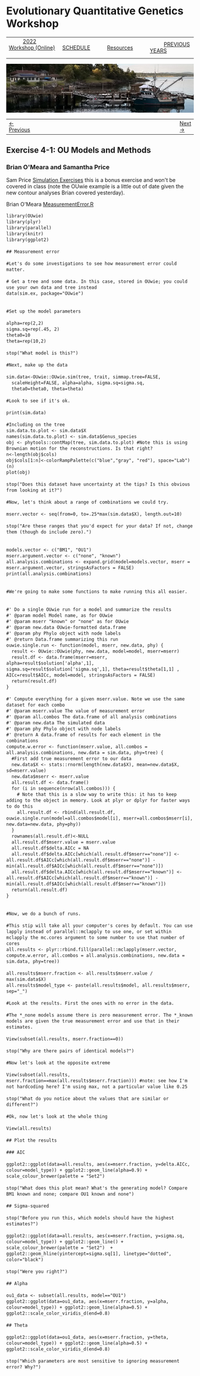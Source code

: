 
# Evolutionary Quantitative Genetics Workshop #

|        |        |        |    |
|--------|---------------------------------------------|--------------------|------------------------------------------|
| &nbsp;&nbsp;&nbsp;&nbsp;&nbsp;&nbsp;&nbsp;&nbsp;&nbsp; [2022 Workshop (Online)](/index.html) &nbsp;&nbsp;&nbsp;&nbsp;&nbsp;&nbsp;&nbsp;&nbsp;&nbsp; | &nbsp;&nbsp;&nbsp;&nbsp;&nbsp;&nbsp;&nbsp;&nbsp;&nbsp;&nbsp;&nbsp;&nbsp; [SCHEDULE](schedule.html) &nbsp;&nbsp;&nbsp;&nbsp;&nbsp;&nbsp;&nbsp;&nbsp;&nbsp; | &nbsp;&nbsp;&nbsp;&nbsp;&nbsp;&nbsp;&nbsp;&nbsp;&nbsp;&nbsp;&nbsp;&nbsp; [Resources](resources.html) &nbsp;&nbsp;&nbsp;&nbsp;&nbsp;&nbsp;&nbsp;&nbsp;&nbsp; | &nbsp;&nbsp;&nbsp;&nbsp;&nbsp;&nbsp;&nbsp;&nbsp;&nbsp; [PREVIOUS YEARS](previous.html) &nbsp;&nbsp;&nbsp;&nbsp;&nbsp;&nbsp; |


<div align="left">
<img src="/media/FHLimage2018b.jpg" alt="FHL waterfront in 2018">
</div>

<table><tr><td><a href="lecture3-4.html">&larr; Previous</a></td><td width="772">&nbsp;</td><td> <a href="exercise4-1.html">Next &rarr;</a></td></tr></table>

## Exercise 4-1: OU Models and Methods ##

### Brian O'Meara and Samantha Price ###
  
Sam Price [Simulation Exercises](https://drive.google.com/drive/folders/1tlO2riQOHjCBQaD6GP6QXSnwW2nOOajW?usp=sharing) this is a bonus exercise and won't be covered in class (note the OUwie example is a little out of date given the new contour analyses Brian covered yesterday).

Brian O'Meara [MeasurementError.R](https://drive.google.com/file/d/1Y5YLuic8-rSrXBV1c8pI757CLs3gMgm9/view?usp=sharing)

```
library(OUwie)
library(plyr)
library(parallel)
library(knitr)
library(ggplot2)

## Measurement error

#Let's do some investigations to see how measurement error could matter.

# Get a tree and some data. In this case, stored in OUwie; you could use your own data and tree instead
data(sim.ex, package="OUwie")


#Set up the model parameters

alpha=rep(2,2)
sigma.sq=rep(.45, 2)
theta0=10
theta=rep(10,2)

stop("What model is this?")

#Next, make up the data

sim.data<-OUwie::OUwie.sim(tree, trait, simmap.tree=FALSE,
  scaleHeight=FALSE, alpha=alpha, sigma.sq=sigma.sq,
  theta0=theta0, theta=theta)

#Look to see if it's ok. 

print(sim.data)

#Including on the tree
sim.data.to.plot <- sim.data$X
names(sim.data.to.plot) <- sim.data$Genus_species
obj <- phytools::contMap(tree, sim.data.to.plot) #Note this is using Brownian motion for the reconstructions. Is that right?
n<-length(obj$cols)
obj$cols[1:n]<-colorRampPalette(c("blue","gray", "red"), space="Lab")(n)
plot(obj)

stop("Does this dataset have uncertainty at the tips? Is this obvious from looking at it?")

#Now, let's think about a range of combinations we could try.

mserr.vector <- seq(from=0, to=.25*max(sim.data$X), length.out=10)

stop("Are these ranges that you'd expect for your data? If not, change them (though do include zero).")


models.vector <- c("BM1", "OU1")
mserr.argument.vector <- c("none", "known")
all.analysis.combinations <- expand.grid(model=models.vector, mserr = mserr.argument.vector, stringsAsFactors = FALSE)
print(all.analysis.combinations)


#We're going to make some functions to make running this all easier. 


#' Do a single OUwie run for a model and summarize the results
#' @param model Model name, as for OUwie
#' @param mserr "known" or "none" as for OUwie
#' @param new.data OUwie-formatted data.frame
#' @param phy Phylo object with node labels
#' @return Data.frame summarizing this run
ouwie.single.run <- function(model, mserr, new.data, phy) {
  result <- OUwie::OUwie(phy, new.data, model=model, mserr=mserr)
  result.df <- data.frame(mserr=mserr, alpha=result$solution['alpha',1], sigma.sq=result$solution['sigma.sq',1], theta=result$theta[1,1] , AICc=result$AICc, model=model, stringsAsFactors = FALSE)
  return(result.df)
}

#' Compute everything for a given mserr.value. Note we use the same dataset for each combo
#' @param mserr.value The value of measurement error
#' @param all.combos The data.frame of all analysis combinations
#' @param new.data The simulated data
#' @param phy Phylo object with node labels
#' @return A data.frame of results for each element in the combinations
compute.w.error <- function(mserr.value, all.combos = all.analysis.combinations, new.data = sim.data, phy=tree) {
  #First add true measurement error to our data
  new.data$X <- stats::rnorm(length(new.data$X), mean=new.data$X, sd=mserr.value)
  new.data$mserr <- mserr.value
  all.result.df <- data.frame()
  for (i in sequence(nrow(all.combos))) {
    # Note that this is a slow way to write this: it has to keep adding to the object in memory. Look at plyr or dplyr for faster ways to do this
    all.result.df <- rbind(all.result.df, ouwie.single.run(model=all.combos$model[i], mserr=all.combos$mserr[i],  new.data=new.data, phy=phy))
  }
  rownames(all.result.df)<-NULL
  all.result.df$mserr.value = mserr.value
  all.result.df$delta.AICc = NA
  all.result.df$delta.AICc[which(all.result.df$mserr=="none")] <- all.result.df$AICc[which(all.result.df$mserr=="none")] - min(all.result.df$AICc[which(all.result.df$mserr=="none")])
  all.result.df$delta.AICc[which(all.result.df$mserr=="known")] <- all.result.df$AICc[which(all.result.df$mserr=="known")] - min(all.result.df$AICc[which(all.result.df$mserr=="known")]) 
  return(all.result.df)
}


#Now, we do a bunch of runs.

#This stip will take all your computer's cores by default. You can use lapply instead of parallel::mclapply to use one, or set within mclapply the mc.cores argument to some number to use that number of cores
all.results <- plyr::rbind.fill(parallel::mclapply(mserr.vector, 
compute.w.error, all.combos = all.analysis.combinations, new.data = sim.data, phy=tree))

all.results$mserr.fraction <- all.results$mserr.value / max(sim.data$X)
all.results$model_type <- paste(all.results$model, all.results$mserr, sep="_")

#Look at the results. First the ones with no error in the data.

#The *_none models assume there is zero measurement error. The *_known models are given the true measurement error and use that in their estimates.

View(subset(all.results, mserr.fraction==0))

stop("Why are there pairs of identical models?")

#Now let's look at the opposite extreme

View(subset(all.results, mserr.fraction==max(all.results$mserr.fraction))) #note: see how I'm not hardcoding here? I'm using max, not a particular value like 0.25

stop("What do you notice about the values that are similar or different?")

#Ok, now let's look at the whole thing

View(all.results)

## Plot the results

### AIC 

ggplot2::ggplot(data=all.results, aes(x=mserr.fraction, y=delta.AICc, colour=model_type)) + ggplot2::geom_line(alpha=0.9) + scale_colour_brewer(palette = "Set2")

stop("What does this plot mean? What's the generating model? Compare BM1 known and none; compare OU1 known and none")

## Sigma-squared

stop("Before you run this, which models should have the highest estimates?")

ggplot2::ggplot(data=all.results, aes(x=mserr.fraction, y=sigma.sq, colour=model_type)) + ggplot2::geom_line() + scale_colour_brewer(palette = "Set2")  + ggplot2::geom_hline(yintercept=sigma.sq[1], linetype="dotted", color="black")

stop("Were you right?")

## Alpha

ou1_data <- subset(all.results, model=="OU1")
ggplot2::ggplot(data=ou1_data, aes(x=mserr.fraction, y=alpha, colour=model_type)) + ggplot2::geom_line(alpha=0.5) + ggplot2::scale_color_viridis_d(end=0.8)

## Theta

ggplot2::ggplot(data=ou1_data, aes(x=mserr.fraction, y=theta, colour=model_type)) + ggplot2::geom_line(alpha=0.5) + ggplot2::scale_color_viridis_d(end=0.8)

stop("Which parameters are most sensitive to ignoring measurement error? Why?")
```
